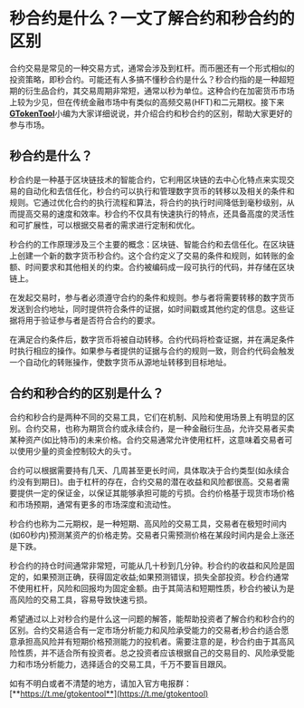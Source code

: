 # 秒合约是什么？一文了解合约和秒合约的区别

合约交易是常见的一种交易方式，通常会涉及到杠杆。而币圈还有一个形式相似的投资策略，即秒合约。可能还有人多搞不懂秒合约是什么？秒合约指的是一种超短期的衍生品合约，其交易周期非常短，通常以秒为单位。这种合约在加密货币市场上较为少见，但在传统金融市场中有类似的高频交易(HFT)和二元期权。接下来[**GTokenTool**](https://docs.gtokentool.com)小编为大家详细说说，并介绍合约和秒合约的区别，帮助大家更好的参与市场。

## 秒合约是什么？

秒合约是一种基于区块链技术的智能合约，它利用区块链的去中心化特点来实现交易的自动化和去信任化，秒合约可以执行和管理数字货币的转移以及相关的条件和规则。它通过优化合约的执行流程和算法，将合约的执行时间降低到毫秒级别，从而提高交易的速度和效率。秒合约不仅具有快速执行的特点，还具备高度的灵活性和可扩展性，可以根据交易者的需求进行定制和优化。

秒合约的工作原理涉及三个主要的概念：区块链、智能合约和去信任化。在区块链上创建一个新的数字货币秒合约。这个合约定义了交易的条件和规则，如转账的金额、时间要求和其他相关的约束。合约被编码成一段可执行的代码，并存储在区块链上。

在发起交易时，参与者必须遵守合约的条件和规则。参与者将需要转移的数字货币发送到合约地址，同时提供符合条件的证据，如时间戳或其他约定的信息。这些证据将用于验证参与者是否符合合约的要求。

在满足合约条件后，数字货币将被自动转移。合约代码将检查证据，并在满足条件时执行相应的操作。如果参与者提供的证据与合约的规则一致，则合约代码会触发一个自动化的转账操作，使数字货币从源地址转移到目标地址。

## 合约和秒合约的区别是什么？

合约和秒合约是两种不同的交易工具，它们在机制、风险和使用场景上有明显的区别。合约交易，也称为期货合约或永续合约，是一种金融衍生品，允许交易者买卖某种资产(如比特币)的未来价格。合约交易通常允许使用杠杆，这意味着交易者可以使用少量的资金控制较大的头寸。

合约可以根据需要持有几天、几周甚至更长时间，具体取决于合约类型(如永续合约没有到期日)。由于杠杆的存在，合约交易的潜在收益和风险都很高。交易者需要提供一定的保证金，以保证其能够承担可能的亏损。合约价格基于现货市场价格和市场预期，通常有更多的市场深度和流动性。

秒合约也称为二元期权，是一种短期、高风险的交易工具，交易者在极短时间内(如60秒内)预测某资产的价格走势。交易者只需预测价格在某段时间内是会上涨还是下跌。

秒合约的持仓时间通常非常短，可能从几十秒到几分钟。秒合约的收益和风险是固定的，如果预测正确，获得固定收益;如果预测错误，损失全部投资。秒合约通常不使用杠杆，风险和回报均为固定金额。由于其简洁和短期性质，秒合约被认为是高风险的交易工具，容易导致快速亏损。

希望通过以上对秒合约是什么这一问题的解答，能帮助投资者了解合约和秒合约的区别。合约交易适合有一定市场分析能力和风险承受能力的交易者;秒合约适合愿意承担高风险并有短期价格预测能力的投机者。需要注意的是，秒合约由于其高风险性质，并不适合所有投资者。总之投资者应该根据自己的交易目的、风险承受能力和市场分析能力，选择适合的交易工具，千万不要盲目跟风。

如有不明白或者不清楚的地方，请加入官方电报群：[**https://t.me/gtokentool**](https://t.me/gtokentool)
